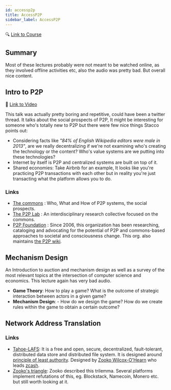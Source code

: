 ```yaml
---
id: accessp2p
title: AccessP2P
sidebar_label: AccessP2P
---
```


🔍 [Link to Course](https://accessp2p.xyz/)

## Summary

Most of these lectures probably were not meant to be watched online, as they involved offline activities etc, also the audio was pretty bad. But overall nice content.

## Intro to P2P

🎥 [Link to Video](https://www.youtube.com/watch?v=ZcmyE8cUQRI)

This talk was actually pretty boring and repetitive, could have been a twitter thread. It talks about the social prospects of P2P, It might be interesting for someone who's totally new to P2P but there were few nice things Stacco points out:

- Considering facts like _"84% of English Wikipedia editors were male in 2013"_, are we really decentralizing if we're not examining who's creating the technology or the content? Who's value systems are we putting into these technologies?
- Internet by itself is P2P and centralized systems are built on top of it.
- Shared economies: Take Airbnb for an example, It looks like you're practicing P2P transactions with each other but in reality you're just transacting what the platform allows you to do.

### Links

- [The commons](https://primer.commonstransition.org/) : Who, What and How of P2P systems, the social prospects.
- [The P2P Lab](http://www.p2plab.gr/en/) : An interdisciplinary research collective focused on the commons.
- [P2P Foundation](https://p2pfoundation.net/) : Since 2006, this organization has been researching, cataloging and advocating for the potential of P2P and commons-based approaches to societal and consciousness change. This org. also maintains [the P2P wiki](https://wiki.p2pfoundation.net/Main_Page).

## Mechanism Design

An Introduction to auction and mechanism design as well as a survey of the most relevant topics at the intersection of computer science and economics. This lecture again has very bad audio.

- **Game Theory**: How to play a game? What is the outcome of strategic interaction between actors in a given game?
- **Mechanism Design**: - How do we design the game? How do we create rules within the game to obtain a certain outcome?

## Network Address Translation

### Links

- [Tahoe-LAFS](https://en.wikipedia.org/wiki/Tahoe-LAFS): It is a free and open, secure, decentralized, fault-tolerant, distributed data store and distributed file system. It is designed around [principle of least authority](https://en.wikipedia.org/wiki/Principle_of_least_privilege). Designed by [Zooko Wilcox-O'Hearn](https://en.wikipedia.org/wiki/Zooko_Wilcox-O'Hearn) who leads [zcash](https://en.wikipedia.org/wiki/Zcash).
- [Zooko's triangle](https://en.wikipedia.org/wiki/Zooko%27s_triangle): Zooko described this trilemma. Several platforms implement refutations of this, eg. Blockstack, Namecoin, Monero etc. but still worth looking at it.
